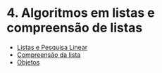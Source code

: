 # 4. Algoritmos em listas e compreensão de listas


* [Listas e Pesquisa Linear](01_IteradoresLista.md)
* [Compreensão da lista](02_List_Comprehension.md)
* [Objetos](03_Objetos.md)

